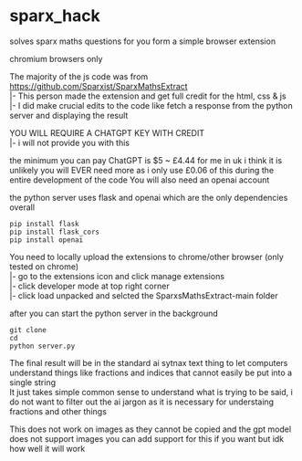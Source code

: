 # sparx_hack
solves sparx maths questions for you form a simple browser extension

chromium browsers only

The majority of the js code was from https://github.com/Sparxist/SparxMathsExtract  
|- This person made the extension and get full credit for the html, css & js  
|- I did make crucial edits to the code like fetch a response from the python server and displaying the result  

YOU WILL REQUIRE A CHATGPT KEY WITH CREDIT  
|- i will not provide you with this  

the minimum you can pay ChatGPT is $5 ~ £4.44 for me in uk
i think it is unlikely you will EVER need more as i only use £0.06 of this during the entire development of the code
You will also need an openai account

the python server uses flask and openai which are the only dependencies overall

    pip install flask
    pip install flask_cors
    pip install openai

You need to locally upload the extensions to chrome/other browser (only tested on chrome)  
|- go to the extensions icon and click manage extensions  
|- click developer mode at top right corner  
|- click load unpacked and selcted the SparxsMathsExtract-main folder  

after you can start the python server in the background

    git clone 
    cd 
    python server.py

The final result will be in the standard ai sytnax text thing to let computers understand things like fractions and indices that cannot easily be put into a single string  
It just takes simple common sense to understand what is trying to be said, i do not want to filter out the ai jargon as it is necessary for understaing fractions and other things 

This does not work on images as they cannot be copied and the gpt model does not support images
you can add support for this if you want but idk how well it will work
